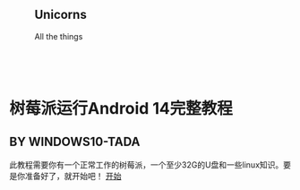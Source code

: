 <meta name="viewport" content="width=device-width, initial-scale=1">
<link rel="stylesheet" href="/css/markdown.css">
<style>
    .markdown-body {
        box-sizing: border-box;
        min-width: 200px;
        max-width: 980px;
        margin: 0 auto;
        padding: 45px;
    }

    @media (max-width: 767px) {
        .markdown-body {
            padding: 15px;
        }
    }
</style>
<article class="markdown-body">
    <h1>Unicorns</h1>
    <p>All the things</p>
</article>

# 树莓派运行Android 14完整教程
## BY WINDOWS10-TADA

此教程需要你有一个正常工作的树莓派，一个至少32G的U盘和一些linux知识。要是你准备好了，就开始吧！
[开始](/install)
